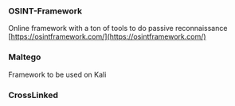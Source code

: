 ### OSINT-Framework
Online framework with a ton of tools to do passive reconnaissance
[https://osintframework.com/](https://osintframework.com/)

### Maltego
Framework to be used on Kali

### CrossLinked
